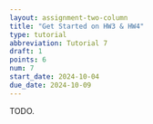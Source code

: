 ```yaml
---
layout: assignment-two-column
title: "Get Started on HW3 & HW4"
type: tutorial
abbreviation: Tutorial 7
draft: 1
points: 6
num: 7
start_date: 2024-10-04
due_date: 2024-10-09
---
```


TODO.